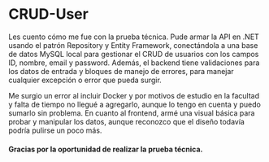 # CRUD-User

Les cuento cómo me fue con la prueba técnica. Pude armar la API en .NET usando el patrón Repository y Entity Framework, conectándola a una base de datos MySQL local para gestionar el CRUD de usuarios con los campos ID, nombre, email y password. Además, el backend tiene validaciones para los datos de entrada y bloques de manejo de errores, para manejar cualquier excepción o error que pueda surgir.

Me surgio un error al incluir Docker y por motivos de estudio en la facultad y falta de tiempo no llegué a agregarlo, aunque lo tengo en cuenta y puedo sumarlo sin problema. En cuanto al frontend, armé una visual básica para probar y manipular los datos, aunque reconozco que el diseño todavía podría pulirse un poco más.

#### Gracias por la oportunidad de realizar la prueba técnica.

